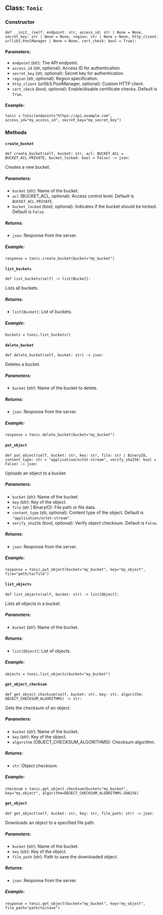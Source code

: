 ## Class: `Tonic`

### Constructor
`def __init__(self, endpoint: str, access_id: str | None = None, secret_key: str | None = None, region: str | None = None, http_client: urllib3.PoolManager | None = None, cert_check: bool = True):`

#### Parameters:
- `endpoint` (str): The API endpoint.
- `access_id` (str, optional): Access ID for authentication.
- `secret_key` (str, optional): Secret key for authentication.
- `region` (str, optional): Region specification.
- `http_client` (urllib3.PoolManager, optional): Custom HTTP client.
- `cert_check` (bool, optional): Enable/disable certificate checks. Default is `True`.

#### Example:
`tonic = Tonic(endpoint="https://api.example.com", access_id="my_access_id", secret_key="my_secret_key")`

### Methods

#### `create_bucket`
`def create_bucket(self, bucket: str, acl: BUCKET_ACL = BUCKET_ACL.PRIVATE, bucket_locked: bool = False) -> json:`

Creates a new bucket.

##### Parameters:
- `bucket` (str): Name of the bucket.
- `acl` (BUCKET_ACL, optional): Access control level. Default is `BUCKET_ACL.PRIVATE`.
- `bucket_locked` (bool, optional): Indicates if the bucket should be locked. Default is `False`.

##### Returns:
- `json`: Response from the server.

##### Example:
`response = tonic.create_bucket(bucket="my_bucket")`

#### `list_buckets`
`def list_buckets(self) -> list[Bucket]:`

Lists all buckets.

##### Returns:
- `list[Bucket]`: List of buckets.

##### Example:
`buckets = tonic.list_buckets()`

#### `delete_bucket`
`def delete_bucket(self, bucket: str) -> json:`

Deletes a bucket.

##### Parameters:
- `bucket` (str): Name of the bucket to delete.

##### Returns:
- `json`: Response from the server.

##### Example:
`response = tonic.delete_bucket(bucket="my_bucket")`

#### `put_object`
`def put_object(self, bucket: str, key: str, file: str | BinaryIO, content_type: str = "application/octet-stream", verify_sha256: bool = False) -> json:`

Uploads an object to a bucket.

##### Parameters:
- `bucket` (str): Name of the bucket.
- `key` (str): Key of the object.
- `file` (str | BinaryIO): File path or file data.
- `content_type` (str, optional): Content type of the object. Default is `"application/octet-stream"`.
- `verify_sha256` (bool, optional): Verify object checksum. Default is `False`.

##### Returns:
- `json`: Response from the server.

##### Example:
`response = tonic.put_object(bucket="my_bucket", key="my_object", file="path/to/file")`

#### `list_objects`
`def list_objects(self, bucket: str) -> list[Object]:`

Lists all objects in a bucket.

##### Parameters:
- `bucket` (str): Name of the bucket.

##### Returns:
- `list[Object]`: List of objects.

##### Example:
`objects = tonic.list_objects(bucket="my_bucket")`

#### `get_object_checksum`
`def get_object_checksum(self, bucket: str, key: str, algorithm: OBJECT_CHECKSUM_ALGORITHMS) -> str:`

Gets the checksum of an object.

##### Parameters:
- `bucket` (str): Name of the bucket.
- `key` (str): Key of the object.
- `algorithm` (OBJECT_CHECKSUM_ALGORITHMS): Checksum algorithm.

##### Returns:
- `str`: Object checksum.

##### Example:
`checksum = tonic.get_object_checksum(bucket="my_bucket", key="my_object", algorithm=OBJECT_CHECKSUM_ALGORITHMS.SHA256)`

#### `get_object`
`def get_object(self, bucket: str, key: str, file_path: str) -> json:`

Downloads an object to a specified file path.

##### Parameters:
- `bucket` (str): Name of the bucket.
- `key` (str): Key of the object.
- `file_path` (str): Path to save the downloaded object.

##### Returns:
- `json`: Response from the server.

##### Example:
`response = tonic.get_object(bucket="my_bucket", key="my_object", file_path="path/to/save")`